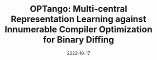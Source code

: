 ---
title: "OPTango: Multi-central Representation Learning against Innumerable Compiler Optimization for Binary Diffing"
collection: publications
category: conferences
# permalink: /publication/2024-06-hive
# excerpt: 'This paper is about fixing template issue #693.'
date: 2023-10-17
venue: 'ISSRE 2023'
paperurl: 'https://patrickphzhang.github.io/files/optango.pdf'
# slidesurl: 'http://patrickphzhang.github.io/files/hive_slides.pdf'
citation: 'Hongna Geng, Ming Zhong, Peihua Zhang, Fang Lv, and Xiaobing Feng. "OPTango: Multi-central Representation Learning against Innumerable Compiler Optimization for Binary Diffing." In 2023 IEEE 34th International Symposium on Software Reliability Engineering (ISSRE), pp. 774-785. IEEE, 2023.'
---